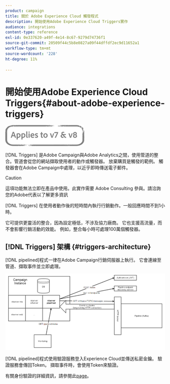```yaml
---
product: campaign
title: 關於 Adobe Experience Cloud 觸發程式
description: 開始使用Adobe Experience Cloud Triggers實作
audience: integrations
content-type: reference
exl-id: 0e337620-a49f-4e14-8c67-9279d74736f1
source-git-commit: 20509f44c5b8e0827a09f44dffdf2ec9d11652a1
workflow-type: tm+mt
source-wordcount: '228'
ht-degree: 11%

---
```


# 開始使用Adobe Experience Cloud Triggers{#about-adobe-experience-triggers}

![](../../assets/common.svg)

[!DNL Triggers] 是Adobe Campaign與Adobe Analytics之間，使用管道的整合。管道會從您的網站擷取使用者的動作或觸發器。 放棄購買是觸發的範例。 觸發器會在Adobe Campaign中處理，以近乎即時傳送電子郵件。

>[!CAUTION]
>
>這項功能無法立即在產品中使用。此實作需要 Adobe Consulting 參與。請洽詢您的Adobe代表以了解更多資訊

[!DNL Triggers] 在使用者動作後的短時間內執行行銷動作。一般回應時間不到1小時。

它可提供更靈活的整合，因為設定極低，不涉及協力廠商。
它也支援高流量，而不會影響行銷活動的效能。 例如，整合每小時可處理100萬個觸發器。

## [!DNL Triggers] 架構 {#triggers-architecture}

[!DNL pipelined]程式一律在Adobe Campaign行銷伺服器上執行。 它會連線至管道、擷取事件並立即處理。

![](assets/triggers_2.png)

[!DNL pipelined]程式使用驗證服務登入Experience Cloud並傳送私密金鑰。 驗證服務會傳回Token。 擷取事件時，會使用Token來驗證。

有關身份驗證的詳細資訊，請參閱此[page](../../integrations/using/configuring-adobe-io.md)。
